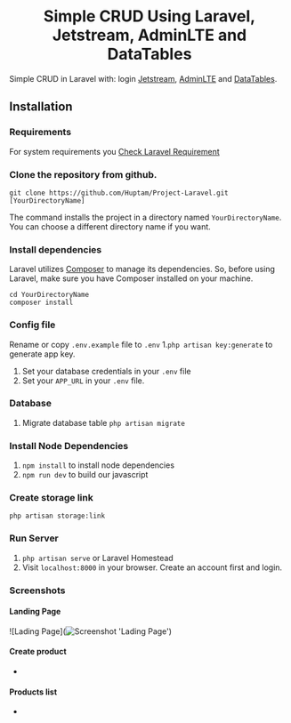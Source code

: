 <p align="center">
    <h1 align="center">Simple CRUD Using Laravel, Jetstream, AdminLTE and DataTables</h1>
</p>

Simple CRUD in Laravel with: login [Jetstream](https://jetstream.laravel.com/), [AdminLTE](https://adminlte.io/) and [DataTables](https://datatables.net/).

## Installation

### Requirements

For system requirements you [Check Laravel Requirement](https://laravel.com/docs/9.x/deployment#server-requirements)

### Clone the repository from github.

    git clone https://github.com/Huptam/Project-Laravel.git [YourDirectoryName]

The command installs the project in a directory named `YourDirectoryName`. You can choose a different
directory name if you want.

### Install dependencies

Laravel utilizes [Composer](https://getcomposer.org/) to manage its dependencies. So, before using Laravel, make sure you have Composer installed on your machine.

    cd YourDirectoryName
    composer install

### Config file

Rename or copy `.env.example` file to `.env` 1.`php artisan key:generate` to generate app key.

1. Set your database credentials in your `.env` file
2. Set your `APP_URL` in your `.env` file.

### Database

1. Migrate database table `php artisan migrate`

### Install Node Dependencies

1. `npm install` to install node dependencies
2. `npm run dev` to build our javascript

### Create storage link

`php artisan storage:link`

### Run Server

1. `php artisan serve` or Laravel Homestead
2. Visit `localhost:8000` in your browser. Create an account first and login.

### Screenshots

#### Landing Page

![Lading Page](![Screenshot 'Lading Page'](https://github.com/Huptam/Project-Laravel.git/blob/master/screenshots/lading_page.png?raw=true))

#### Create product

*

#### Products list

*
